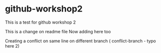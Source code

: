 # github-workshop2
This is a test for github workshop 2


This is a change on readme file 
Now adding here too

Creating a conflict on same line on different branch ( conflict-branch - typo here 2)


